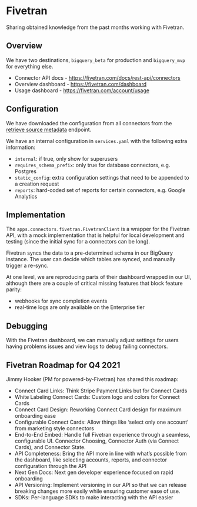 # Fivetran

Sharing obtained knowledge from the past months working with Fivetran.

## Overview

We have two destinations, `bigquery_beta` for production and `bigquery_mvp` for everything else.

- Connector API docs - https://fivetran.com/docs/rest-api/connectors
- Overview dashboard - https://fivetran.com/dashboard
- Usage dashboard - https://fivetran.com/account/usage

## Configuration

We have downloaded the configuration from all connectors from the
[retrieve source metadata](https://fivetran.com/docs/rest-api/connectors#retrievesourcemetadata) endpoint.

We have an internal configuration in `services.yaml` with the following extra information:

- `internal`: if true, only show for superusers
- `requires_schema_prefix`: only true for database connectors, e.g. Postgres
- `static_config`: extra configuration settings that need to be appended to a creation request
- `reports`: hard-coded set of reports for certain connectors, e.g. Google Analytics

## Implementation

The `apps.connectors.fivetran.FivetranClient` is a wrapper for the Fivetran API,
with a mock implementation that is helpful for local development and testing (since
the initial sync for a connectors can be long).

Fivetran syncs the data to a pre-determined schema in our BigQuery instance. The user
can decide which tables are synced, and manually trigger a re-sync.

At one level, we are reproducing parts of their dashboard wrapped in our UI, although
there are a couple of critical missing features that block feature parity:

- webhooks for sync completion events
- real-time logs are only available on the Enterprise tier

## Debugging

With the Fivetran dashboard, we can manually adjust settings for users having
problems issues and view logs to debug failing connectors.

## Fivetran Roadmap for Q4 2021

Jimmy Hooker (PM for powered-by-Fivetran) has shared this roadmap:

- Connect Card Links: Think Stripe Payment Links but for Connect Cards
- White Labeling Connect Cards: Custom logo and colors for Connect Cards
- Connect Card Design: Reworking Connect Card design for maximum onboarding ease
- Configurable Connect Cards: Allow things like ‘select only one account’ from marketing style connectors
- End-to-End Embed: Handle full Fivetran experience through a seamless, configurable UI. Connector Choosing, Connector Auth (via Connect Cards), and Connector State.
- API Completeness: Bring the API more in line with what’s possible from the dashboard, like selecting accounts, reports, and connector configuration through the API
- Next Gen Docs: Next gen developer experience focused on rapid onboarding
- API Versioning: Implement versioning in our API so that we can release breaking changes more easily while ensuring customer ease of use.
- SDKs: Per-language SDKs to make interacting with the API easier
